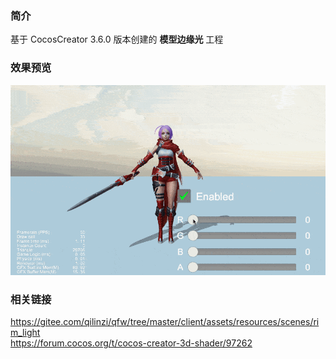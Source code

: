 ### 简介
基于 CocosCreator 3.6.0 版本创建的 **模型边缘光** 工程

### 效果预览
![image](../../../gif/202206/2022062302.gif)

### 相关链接
https://gitee.com/qilinzi/qfw/tree/master/client/assets/resources/scenes/rim_light    
https://forum.cocos.org/t/cocos-creator-3d-shader/97262